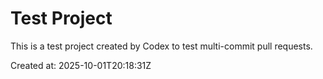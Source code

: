 # Test Project

This is a test project created by Codex to test multi-commit pull requests.

Created at: 2025-10-01T20:18:31Z
